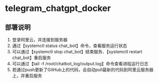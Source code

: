 # telegram_chatgpt_docker
## 部署说明
1. 登录阿里云，并连接到服务器
2. 通过【systemctl status chat_bot】命令，查看服务运行状态
3. 可以通过【systemctl stop chat_bot】结束服务、【systemctl restart chat_bot】重启服务
4. 可以通过【tail -f /root/chatbot_log/output.log】命令查看进程运行日志
5. 若通过push更新了GitHub上的代码，会自动pull最新的代码到阿里云服务器上，并重启服务